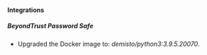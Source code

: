 #### Integrations
##### BeyondTrust Password Safe
- Upgraded the Docker image to: *demisto/python3:3.9.5.20070*.
